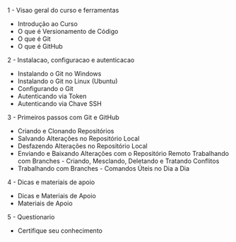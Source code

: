 
1 - Visao geral do curso e ferramentas
- Introdução ao Curso
- O que é Versionamento de Código
- O que é Git
- O que é GitHub

2 - Instalacao, configuracao e autenticacao
- Instalando o Git no Windows
- Instalando o Git no Linux (Ubuntu)
- Configurando o Git
- Autenticando via Token
- Autenticando via Chave SSH

3 - Primeiros passos com Git e GitHub
- Criando e Clonando Repositórios
- Salvando Alterações no Repositório Local
- Desfazendo Alterações no Repositório Local
- Enviando e Baixando Alterações com o Repositório Remoto
Trabalhando com Branches - Criando, Mesclando, Deletando e Tratando Conflitos
- Trabalhando com Branches - Comandos Úteis no Dia a Dia

4 - Dicas e materiais de apoio
- Dicas e Materiais de Apoio
- Materiais de Apoio

5 - Questionario
- Certifique seu conhecimento
